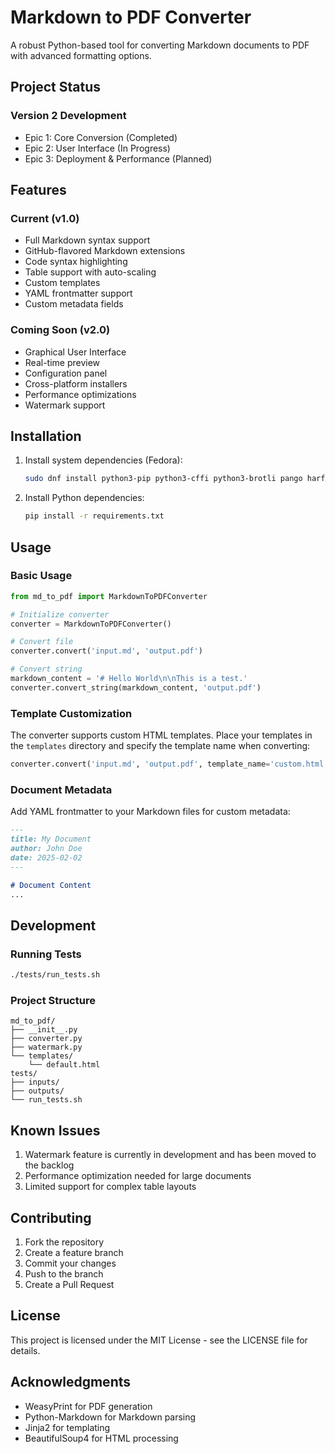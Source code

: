 # Markdown to PDF Converter

A robust Python-based tool for converting Markdown documents to PDF with advanced formatting options.

## Project Status

### Version 2 Development
- Epic 1: Core Conversion (Completed)
- Epic 2: User Interface (In Progress)
- Epic 3: Deployment & Performance (Planned)

## Features

### Current (v1.0)
- Full Markdown syntax support
- GitHub-flavored Markdown extensions
- Code syntax highlighting
- Table support with auto-scaling
- Custom templates
- YAML frontmatter support
- Custom metadata fields

### Coming Soon (v2.0)
- Graphical User Interface
- Real-time preview
- Configuration panel
- Cross-platform installers
- Performance optimizations
- Watermark support

## Installation

1. Install system dependencies (Fedora):
   ```bash
   sudo dnf install python3-pip python3-cffi python3-brotli pango harfbuzz pango-devel cairo-devel
   ```

2. Install Python dependencies:
   ```bash
   pip install -r requirements.txt
   ```

## Usage

### Basic Usage

```python
from md_to_pdf import MarkdownToPDFConverter

# Initialize converter
converter = MarkdownToPDFConverter()

# Convert file
converter.convert('input.md', 'output.pdf')

# Convert string
markdown_content = '# Hello World\n\nThis is a test.'
converter.convert_string(markdown_content, 'output.pdf')
```

### Template Customization

The converter supports custom HTML templates. Place your templates in the `templates` directory and specify the template name when converting:

```python
converter.convert('input.md', 'output.pdf', template_name='custom.html')
```

### Document Metadata

Add YAML frontmatter to your Markdown files for custom metadata:

```markdown
---
title: My Document
author: John Doe
date: 2025-02-02
---

# Document Content
...
```

## Development

### Running Tests

```bash
./tests/run_tests.sh
```

### Project Structure

```
md_to_pdf/
├── __init__.py
├── converter.py
├── watermark.py
└── templates/
    └── default.html
tests/
├── inputs/
├── outputs/
└── run_tests.sh
```

## Known Issues

1. Watermark feature is currently in development and has been moved to the backlog
2. Performance optimization needed for large documents
3. Limited support for complex table layouts

## Contributing

1. Fork the repository
2. Create a feature branch
3. Commit your changes
4. Push to the branch
5. Create a Pull Request

## License

This project is licensed under the MIT License - see the LICENSE file for details.

## Acknowledgments

- WeasyPrint for PDF generation
- Python-Markdown for Markdown parsing
- Jinja2 for templating
- BeautifulSoup4 for HTML processing
